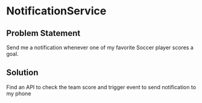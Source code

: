 # NotificationService


## Problem Statement
Send me a notification whenever one of my favorite Soccer player scores a goal.

## Solution
Find an API to check the team score and trigger event to send notification to my phone